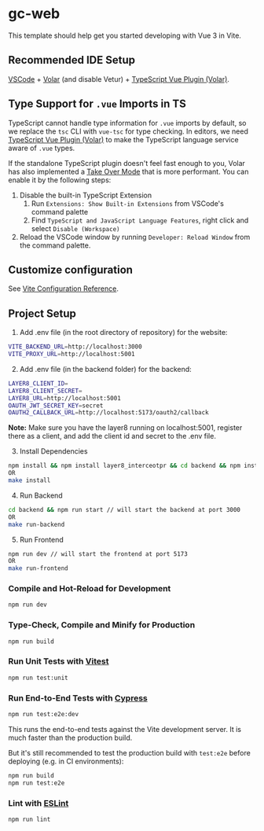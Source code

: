 # gc-web

This template should help get you started developing with Vue 3 in Vite.

## Recommended IDE Setup

[VSCode](https://code.visualstudio.com/) + [Volar](https://marketplace.visualstudio.com/items?itemName=Vue.volar) (and disable Vetur) + [TypeScript Vue Plugin (Volar)](https://marketplace.visualstudio.com/items?itemName=Vue.vscode-typescript-vue-plugin).

## Type Support for `.vue` Imports in TS

TypeScript cannot handle type information for `.vue` imports by default, so we replace the `tsc` CLI with `vue-tsc` for type checking. In editors, we need [TypeScript Vue Plugin (Volar)](https://marketplace.visualstudio.com/items?itemName=Vue.vscode-typescript-vue-plugin) to make the TypeScript language service aware of `.vue` types.

If the standalone TypeScript plugin doesn't feel fast enough to you, Volar has also implemented a [Take Over Mode](https://github.com/johnsoncodehk/volar/discussions/471#discussioncomment-1361669) that is more performant. You can enable it by the following steps:

1. Disable the built-in TypeScript Extension
    1) Run `Extensions: Show Built-in Extensions` from VSCode's command palette
    2) Find `TypeScript and JavaScript Language Features`, right click and select `Disable (Workspace)`
2. Reload the VSCode window by running `Developer: Reload Window` from the command palette.

## Customize configuration

See [Vite Configuration Reference](https://vitejs.dev/config/).

## Project Setup

1. Add .env file (in the root directory of repository) for the website: 

```sh
VITE_BACKEND_URL=http://localhost:3000
VITE_PROXY_URL=http://localhost:5001
```

2. Add .env file (in the backend folder) for the backend:

```sh
LAYER8_CLIENT_ID=
LAYER8_CLIENT_SECRET=
LAYER8_URL=http://localhost:5001
OAUTH_JWT_SECRET_KEY=secret
OAUTH2_CALLBACK_URL=http://localhost:5173/oauth2/callback
```

**Note:** Make sure you have the layer8 running on localhost:5001, register there as a client, and add the client id and secret to the .env file.

3. Install Dependencies

```sh
npm install && npm install layer8_interceotpr && cd backend && npm install && npm install layer8_middleware && cd ..
OR
make install
```

4. Run Backend 

```sh
cd backend && npm run start // will start the backend at port 3000
OR
make run-backend
```

5. Run Frontend

```sh
npm run dev // will start the frontend at port 5173
OR
make run-frontend
```

### Compile and Hot-Reload for Development

```sh
npm run dev
```

### Type-Check, Compile and Minify for Production

```sh
npm run build
```

### Run Unit Tests with [Vitest](https://vitest.dev/)

```sh
npm run test:unit
```

### Run End-to-End Tests with [Cypress](https://www.cypress.io/)

```sh
npm run test:e2e:dev
```

This runs the end-to-end tests against the Vite development server.
It is much faster than the production build.

But it's still recommended to test the production build with `test:e2e` before deploying (e.g. in CI environments):

```sh
npm run build
npm run test:e2e
```

### Lint with [ESLint](https://eslint.org/)

```sh
npm run lint
```
